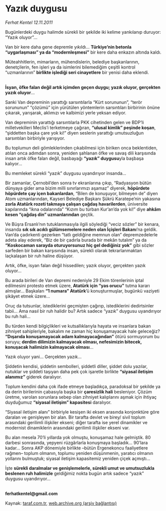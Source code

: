 # Yazık duygusu

*Ferhat Kentel 12.11.2011*

<div class="yazi"><p>Bugünlerdeki duygu halimde sürekli bir şekilde iki kelime yankılanıp duruyor: “Yazık oluyor”...</p>
<p>Van bir kere daha gene depremle yıkıldı... <b>Türkiye’nin betonla “uygarlaşması” ya da “modernleşmesi”</b> bir kere daha enkazın altında kaldı.</p>
<p>Müteahhitlerin, mimarların, mühendislerin, belediye başkanlarının, denetçilerin, fen işleri ya da isimlerini bilemediğim çeşitli kontrol “uzmanlarının” <b>birlikte işlediği seri cinayetlere</b> bir yenisi daha eklendi.</p>
<p><b><br/>İsyan, öfke falan değil artık içimden geçen duygu; yazık oluyor, gerçekten yazık oluyor</b>...</p>
<p>Sanki Van depreminin yarattığı sarsıntılarla “Kürt sorununun”, “terör sorununun” “çözümü” için yürütülen yöntemlerin sarsıntıları birbirinin önüne çıkarak, yarışarak, aklımızı ve kalbimizi yerle yeksan ediyor.</p>
<p>Van depreminin yarattığı sarsıntılarla PKK cihetinden gelen ve BDP’li milletvekilleri Meclis’i terketmeye çağıran, <b>“ulusal kimlik” peşinde koşan</b>, “şiddetten başka çare yok ki!” diyen seslerin yarattığı umutsuzluğun sarsıntıları birbiriyle yarışıyor.</p>
<p>Bu toplumun deli gömleklerinden çıkabilmesi için biriken onca beklentiden, atılan onca adımdan sonra, yeniden şahlanan öfke ve savaş dili karşısında insan artık öfke falan değil, basbayağı <b>“yazık” duygusu</b>yla başbaşa kalıyor... </p>
<p>Bu memleket sürekli “yazık” duygusu uyandırıyor insanda...</p>
<p>Bir zamanlar, Çernobil’den sonra tv ekranlarına çıkıp, “Radyasyon bütün dünyaya gider ama bizim milli sınırlarımızı aşamaz” diyerek, <b>höpürdete höpürdete çay içen bakanlardan</b>, “Bilen de konuşuyor, bilmeyen de” diyen Atom uzmanlarından, Kayseri Belediye Başkanı Şükrü Karatepe’nin yakasına <b>zorla Atatürk rozeti takmaya çalışan çağdaş havarilerden</b>, üniversite kapılarında “ikna odalarında” “Kızım bu türban Kur’an’da yok ki!” diye <b>ahkâm kesen “çağdaş din” uzmanlarından</b> geçtik.</p>
<p>Ve Büşra Ersanlı’nın tutuklanmasıyla ilgili söylediği “veciz sözler” bir kenara, insanda <b>sık sık acıklı gülümsemelere neden olan İçişleri Bakanı</b>’na geldik. Van’da çadırkenti gezerken “tatlı geldiğine memnun olan” depremzedelerle adeta alay ederek, “Biz de bir çadırla burada bir mekân tutalım” ya da <b>“Koskocaman sarayda oturuyorsunuz hiç gel dedi</b><b>ğ</b><b>iniz yok”</b> gibi sözler sarfeden bir bakan karşısında insan, sürekli olarak tekrarlanmaktan laçkalaşan bir ruh haline düşüyor. </p>
<p>Artık, öfke, isyan falan değil hissedilen; yazık oluyor, gerçekten yazık oluyor...</p>
<p>Bu arada birileri de Van depremi nedeniyle 29 Ekim törenlerinin iptal edilmesini protesto etmek üzere, <b>Atatürk için “yas orucu”</b> tutma kararı almışlar... Başkaları <b>“1 numara” Atatürk</b>’ü konuşturmuşlar, bugünkü vaziyeti şikâyet etmek üzere...</p>
<p>Oruç da tutsunlar, istediklerini geçmişten çağırıp, istediklerini dedirtsinler tabii... Ama nasıl bir ruh halidir bu? Artık sadece “yazık” duygusu uyandırıyor bu ruh hali... </p>
<p>Bu türden kendi bilgiçlikleri ve kutsallıklarıyla hayata ve insanlara bakan zihniyet sahipleriyle, bakalım ne zaman hiç konuşamayacak hale geleceğiz? <b>“Dışarıda konuşamayacak adam kalmayacağından”</b> ötürü sormuyorum bu soruyu; <b>derdim dilimizin kalmayacak olması, nefesimizin bitecek, konuşacak halimizin kalmayacak olması</b>... </p>
<p>Yazık oluyor yani... Gerçekten yazık...</p>
<p>Şiddetin kendisi, şiddetin sembolleri, şiddetli diller, şiddet dolu yazılar, nutuklar ve şiddeti taşıyan daha pek çok işaretle birlikte <b>“siyasal iletişim alanımız”</b> giderek daralıyor.</p>
<p>Toplum kendini daha çok ifade etmeye başladıkça, paradoksal bir şekilde ya da derin birilerinin çabasıyla başka bir <b>çaresizlik hali</b> besleniyor. Çözüm üretme, varolan sorunlara sebep olan zihniyet kalıplarını aşmak için ihtiyaç duyduğumuz <b>“siyasal iletişim” kapasitesi</b> daralıyor.</p>
<p>“Siyasal iletişim alanı” birbiriyle kesişen iki eksen arasında konjonktüre göre daralan ve genişleyen bir alan. Bir tarafta devlet ve birey/ sivil toplum arasındaki gerilimli ilişkiler ekseni; diğer tarafta ise yerel dinamikler ve modernist dinamiklerin arasındaki gerilimli ilişkiler ekseni var.</p>
<p>Bu alan mesela 70’li yıllarda yok olmuştu, konuşamaz hale gelmiştik. 80 darbesi sonrasında, yepyeni rüzgârlarla konuşmaya başladık... 90’lara kadar... Sonra AKP dönemiyle birlikte –bütün Ergenekoncu faaliyetlere rağmen– toplum olmanın, toplumu yeniden düşünmenin, yaratıcı olmanın yollarını bulmuştuk; siyasal iletişim kapasitemiz yeniden çiçek açmıştı...</p>
<p>İşte <b>sürekli daralmalar ve genişlemelerle, sürekli umut ve umutsuzlukla beslenen ruh halimizle</b> geldiğimiz nokta bugün artık sadece “yazık” duygusu uyandırıyor...</p>
<p><b><br/>ferhatkentel@gmail.com</b></p>
</div>

Kaynak: [taraf.com.tr](http://www.taraf.com.tr/ferhat-kentel/makale-yazik-duygusu.htm), [web.archive.org (arşiv bağlantısı)](http://web.archive.org/web/20130913112503/http://www.taraf.com.tr/ferhat-kentel/makale-yazik-duygusu.htm)
